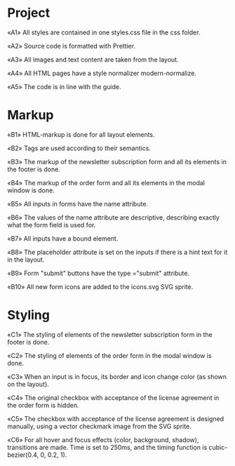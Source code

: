 # Project
«A1» All styles are contained in one styles.css file in the css folder.

«A2» Source code is formatted with Prettier.

«A3» All images and text content are taken from the layout.

«A4» All HTML pages have a style normalizer modern-normalize.

«A5» The code is in line with the guide.

# Markup
«B1» HTML-markup is done for all layout elements.

«B2» Tags are used according to their semantics.

«B3» The markup of the newsletter subscription form and all its elements in the footer is done.

«B4» The markup of the order form and all its elements in the modal window is done.

«B5» All inputs in forms have the name attribute.

«B6» The values of the name attribute are descriptive, describing exactly what the form field is used for.

«B7» All inputs have a bound <label> element.

«B8» The placeholder attribute is set on the inputs if there is a hint text for it in the layout.

«B9» Form "submit" buttons have the type ="submit" attribute.

«B10» All new form icons are added to the icons.svg SVG sprite.

# Styling
«C1» The styling of elements of the newsletter subscription form in the footer is done.

«C2» The styling of elements of the order form in the modal window is done.

«C3» When an input is in focus, its border and icon change color (as shown on the layout).

«C4» The original checkbox with acceptance of the license agreement in the order form is hidden.

«C5» The checkbox with acceptance of the license agreement is designed manually, using a vector checkmark image from the SVG sprite.

«C6» For all hover and focus effects (color, background, shadow), transitions are made. Time is set to 250ms, and the timing function is cubic-bezier(0.4, 0, 0.2, 1).
